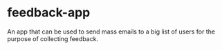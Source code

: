 # feedback-app

An app that can be used to send mass emails to a big list of users for the purpose of collecting feedback.
